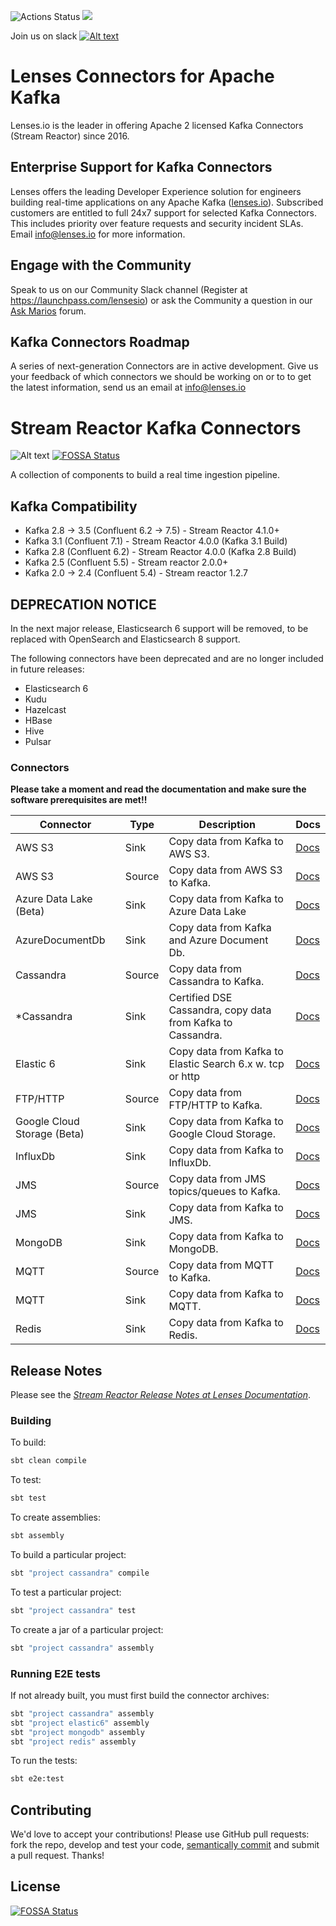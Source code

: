 ![Actions Status](https://github.com/lensesio/stream-reactor/actions/workflows/build.yml/badge.svg)
[<img src="https://img.shields.io/badge/docs--orange.svg?"/>](https://docs.lenses.io/connectors/)

Join us on slack [![Alt text](images/slack.jpeg)](https://launchpass.com/lensesio)

# Lenses Connectors for Apache Kafka

Lenses.io is the leader in offering Apache 2 licensed Kafka Connectors (Stream Reactor) since 2016. 

## Enterprise Support for Kafka Connectors 

Lenses offers the leading Developer Experience solution for engineers building real-time applications on any Apache Kafka ([lenses.io](http://www.lenses.io)). Subscribed customers are entitled to full 24x7 support for selected Kafka Connectors. This includes priority over feature requests and security incident SLAs. Email info@lenses.io for more information. 

## Engage with the Community

Speak to us on our Community Slack channel (Register at https://launchpass.com/lensesio) or ask the Community a question in our [Ask Marios](http://www.lenses.io) forum. 

## Kafka Connectors Roadmap

A series of next-generation Connectors are in active development. Give us your feedback of which connectors we should be working on or to to get the latest information, send us an email at info@lenses.io

# Stream Reactor Kafka Connectors

![Alt text](images/streamreactor-logo.png)
[![FOSSA Status](https://app.fossa.com/api/projects/git%2Bgithub.com%2Flensesio%2Fstream-reactor.svg?type=shield)](https://app.fossa.com/projects/git%2Bgithub.com%2Flensesio%2Fstream-reactor?ref=badge_shield)

A collection of components to build a real time ingestion pipeline.

## Kafka Compatibility

* Kafka 2.8 -> 3.5 (Confluent 6.2 -> 7.5) - Stream Reactor 4.1.0+
* Kafka 3.1 (Confluent 7.1) - Stream Reactor 4.0.0 (Kafka 3.1 Build)
* Kafka 2.8 (Confluent 6.2) - Stream Reactor 4.0.0 (Kafka 2.8 Build)
* Kafka 2.5 (Confluent 5.5) - Stream reactor 2.0.0+
* Kafka 2.0 -> 2.4 (Confluent 5.4) - Stream reactor 1.2.7

## DEPRECATION NOTICE

In the next major release, Elasticsearch 6 support will be removed, to be replaced with OpenSearch and Elasticsearch 8 support.

The following connectors have been deprecated and are no longer included in future releases:

* Elasticsearch 6
* Kudu
* Hazelcast
* HBase
* Hive
* Pulsar

### Connectors

**Please take a moment and read the documentation and make sure the software prerequisites are met!!**

| Connector                   | Type   | Description                                                 | Docs                                                                         |
|-----------------------------|--------|-------------------------------------------------------------|------------------------------------------------------------------------------|
| AWS S3                      | Sink   | Copy data from Kafka to AWS S3.                             | [Docs](https://docs.lenses.io/5.3/connectors/sinks/s3sinkconnector/)         |
| AWS S3                      | Source | Copy data from AWS S3 to Kafka.                             | [Docs](https://docs.lenses.io/5.3/connectors/sources/s3sourceconnector/)     |
| Azure Data Lake (Beta)      | Sink   | Copy data from Kafka to Azure Data Lake                     | [Docs](https://docs.lenses.io/5.3/connectors/sinks/datalakesinkconnector/)   |
| AzureDocumentDb             | Sink   | Copy data from Kafka and Azure Document Db.                 | [Docs](https://docs.lenses.io/connectors/sink/azuredocdb.html)               |
| Cassandra                   | Source | Copy data from Cassandra to Kafka.                          | [Docs](https://docs.lenses.io/connectors/source/cassandra.html)              |
| *Cassandra                  | Sink   | Certified DSE Cassandra, copy data from Kafka to Cassandra. | [Docs](https://docs.lenses.io/connectors/sink/cassandra.html)                |
| Elastic 6                   | Sink   | Copy data from Kafka to Elastic Search 6.x w. tcp or http   | [Docs](https://docs.lenses.io/connectors/sink/elastic6.html)                 |
| FTP/HTTP                    | Source | Copy data from FTP/HTTP to Kafka.                           | [Docs](https://docs.lenses.io/5.3/connectors/sources/ftpsourceconnector/)    |
| Google Cloud Storage (Beta) | Sink   | Copy data from Kafka to Google Cloud Storage.               | [Docs](https://docs.lenses.io/5.3/connectors/sinks/gcpstoragesinkconnector/) |
| InfluxDb                    | Sink   | Copy data from Kafka to InfluxDb.                           | [Docs](https://docs.lenses.io/5.3/connectors/sinks/influxsinkconnector/)     |
| JMS                         | Source | Copy data from JMS topics/queues to Kafka.                  | [Docs](https://docs.lenses.io/connectors/source/jms.html)                    |
| JMS                         | Sink   | Copy data from Kafka to JMS.                                | [Docs](https://docs.lenses.io/connectors/sink/jms.html)                      |
| MongoDB                     | Sink   | Copy data from Kafka to MongoDB.                            | [Docs](https://docs.lenses.io/connectors/sink/mongo.html)                    |
| MQTT                        | Source | Copy data from MQTT to Kafka.                               | [Docs](https://docs.lenses.io/connectors/source/mqtt.html)                   |
| MQTT                        | Sink   | Copy data from Kafka to MQTT.                               | [Docs](https://docs.lenses.io/connectors/sink/mqtt.html)                     |
| Redis                       | Sink   | Copy data from Kafka to Redis.                              | [Docs](https://docs.lenses.io/connectors/sink/redis.html)                    |

## Release Notes

Please see the
*[Stream Reactor Release Notes at Lenses Documentation](https://docs.lenses.io/4.3/integrations/connectors/sr-release-notes/)*.

### Building

To build:

```bash
sbt clean compile
```

To test:

```bash
sbt test
```

To create assemblies:

```bash
sbt assembly
```

To build a particular project:

```bash
sbt "project cassandra" compile
```

To test a particular project:

```bash
sbt "project cassandra" test
```

To create a jar of a particular project:

```bash
sbt "project cassandra" assembly
```

### Running E2E tests

If not already built, you must first build the connector archives:

```bash
sbt "project cassandra" assembly
sbt "project elastic6" assembly 
sbt "project mongodb" assembly
sbt "project redis" assembly
```

To run the tests:

```bash
sbt e2e:test
```

## Contributing

We'd love to accept your contributions! Please use GitHub pull requests: fork the repo, develop and test your code,
[semantically commit](http://karma-runner.github.io/1.0/dev/git-commit-msg.html) and submit a pull request. Thanks!

## License

[![FOSSA Status](https://app.fossa.com/api/projects/git%2Bgithub.com%2Flensesio%2Fstream-reactor.svg?type=large)](https://app.fossa.com/projects/git%2Bgithub.com%2Flensesio%2Fstream-reactor?ref=badge_large)

